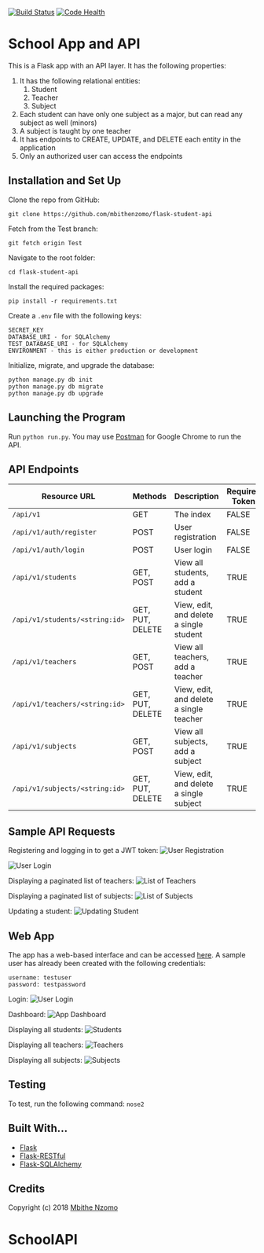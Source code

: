 [![Build Status](https://travis-ci.org/mbithenzomo/flask-school-app-and-api.svg?branch=master)](https://travis-ci.org/mbithenzomo/flask-school-app-and-api)
[![Code Health](https://landscape.io/github/mbithenzomo/flask-school-app-and-api/master/landscape.svg?style=flat)](https://landscape.io/github/mbithenzomo/flask-school-app-and-api/master)

# School App and API
This is a Flask app with an API layer. It has the following properties:

1. It has the following relational entities:
    1. Student
    2. Teacher
    3. Subject
2. Each student can have only one subject as a major, but can read any subject as well (minors)
3. A subject is taught by one teacher
4. It has endpoints to CREATE, UPDATE, and DELETE each entity in the application
5. Only an authorized user can access the endpoints

## Installation and Set Up
Clone the repo from GitHub:
```
git clone https://github.com/mbithenzomo/flask-student-api
```

Fetch from the Test branch:
```
git fetch origin Test
```

Navigate to the root folder:
```
cd flask-student-api
```

Install the required packages:
```
pip install -r requirements.txt
```

Create a `.env` file with the following keys:
```
SECRET_KEY
DATABASE_URI - for SQLAlchemy
TEST_DATABASE_URI - for SQLAlchemy
ENVIRONMENT - this is either production or development
```

Initialize, migrate, and upgrade the database:
```
python manage.py db init
python manage.py db migrate
python manage.py db upgrade
```

## Launching the Program
Run ```python run.py```. You may use [Postman](https://chrome.google.com/webstore/detail/postman/fhbjgbiflinjbdggehcddcbncdddomop?hl=en) for Google Chrome to run the API.

## API Endpoints

| Resource URL | Methods | Description | Requires Token |
| -------- | ------------- | --------- |--------------- |
| `/api/v1` | GET  | The index | FALSE |
| `/api/v1/auth/register` | POST  | User registration | FALSE |
|  `/api/v1/auth/login` | POST | User login | FALSE |
| `/api/v1/students` | GET, POST | View all students, add a student | TRUE |
| `/api/v1/students/<string:id>` | GET, PUT, DELETE | View, edit, and delete a single student | TRUE |
| `/api/v1/teachers` | GET, POST | View all teachers, add a teacher | TRUE |
| `/api/v1/teachers/<string:id>` | GET, PUT, DELETE | View, edit, and delete a single teacher | TRUE |
| `/api/v1/subjects` | GET, POST | View all subjects, add a subject | TRUE |
| `/api/v1/subjects/<string:id>` | GET, PUT, DELETE | View, edit, and delete a single subject | TRUE |


## Sample API Requests

Registering and logging in to get a JWT token:
![User Registration](https://github.com/mbithenzomo/flask-student-api/blob/master/screenshots/api_register.png)

![User Login](https://github.com/mbithenzomo/flask-student-api/blob/master/screenshots/api_login.png)

Displaying a paginated list of teachers:
![List of Teachers](https://github.com/mbithenzomo/flask-student-api/blob/master/screenshots/api_list_teachers.png)

Displaying a paginated list of subjects:
![List of Subjects](https://github.com/mbithenzomo/flask-student-api/blob/master/screenshots/api_list_subjects.png)

Updating a student:
![Updating Student](https://github.com/mbithenzomo/flask-student-api/blob/master/screenshots/api_update_student.png)

## Web App

The app has a web-based interface and can be accessed [here](https://flask-school-app.herokuapp.com/). A sample user has already been created with the following credentials:

```
username: testuser
password: testpassword
```

Login:
![User Login](https://github.com/mbithenzomo/flask-student-api/blob/master/screenshots/app_login.png)

Dashboard:
![App Dashboard](https://github.com/mbithenzomo/flask-student-api/blob/master/screenshots/app_dashboard.png)

Displaying all students:
![Students](https://github.com/mbithenzomo/flask-student-api/blob/master/screenshots/app_students.png)

Displaying all teachers:
![Teachers](https://github.com/mbithenzomo/flask-student-api/blob/master/screenshots/app_teachers.png)

Displaying all subjects:
![Subjects](https://github.com/mbithenzomo/flask-student-api/blob/master/screenshots/app_subjects.png)


## Testing
To test, run the following command: ```nose2```

## Built With...
* [Flask](http://flask.pocoo.org/)
* [Flask-RESTful](http://flask-restful-cn.readthedocs.io/en/0.3.4/)
* [Flask-SQLAlchemy](http://flask-sqlalchemy.pocoo.org/2.1/)

## Credits

Copyright (c) 2018 [Mbithe Nzomo](https://github.com/mbithenzomo)
# SchoolAPI
